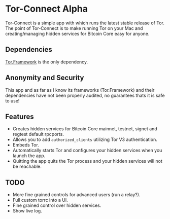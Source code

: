 #  Tor-Connect Alpha

Tor-Connect is a simple app with which runs the latest stable release of Tor.
The point of Tor-Connect is to make running Tor on your Mac and creating/managing 
hidden services for Bitcoin Core easy for anyone. 


## Dependencies
[Tor.Framework](https://github.com/iCepa/Tor.framework) is the only dependency.

## Anonymity and Security
This app and as far as I know its frameworks (Tor.Framework) and their dependencies 
have not been properly audited, no guarantees thats it is safe to use!

## Features
- Creates hidden services for Bitcoin Core mainnet, testnet, signet and regtest default rpcports.
- Allows you to add `authorized_clients` utilizing Tor V3 authentication.
- Embeds Tor.
- Automatically starts Tor and configures your hidden services when you launch the app.
- Quitting the app quits the Tor process and your hidden services will not be reachable.

## TODO
- More fine grained controls for advanced users (run a relay?).
- Full custom torrc into a UI.
- Fine grained control over hidden services.
- Show live log.

